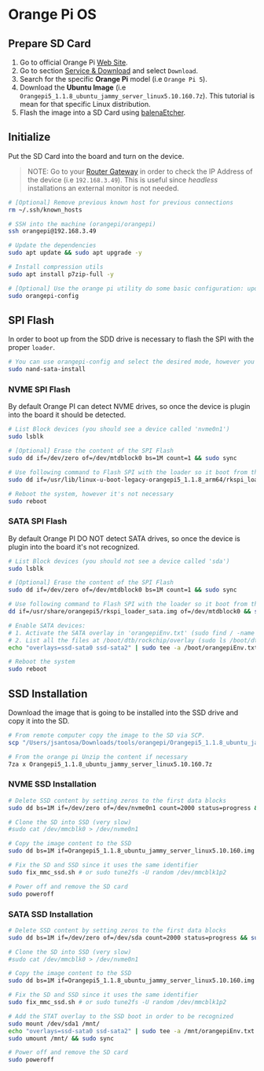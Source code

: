 # Orange Pi OS

## Prepare SD Card

1. Go to official Orange Pi [Web Site](http://www.orangepi.org).
2. Go to section [Service & Download](http://www.orangepi.org/html/serviceAndSupport/index.html) and select `Download`.
3. Search for the specific **Orange Pi** model (i.e `Orange Pi 5`).
4. Download the **Ubuntu Image** (i.e `Orangepi5_1.1.8_ubuntu_jammy_server_linux5.10.160.7z`). This tutorial is mean for that specific Linux distribution.
5. Flash the image into a SD Card using [balenaEtcher](https://etcher.balena.io/).

## Initialize

Put the SD Card into the board and turn on the device.

> NOTE: Go to your [Router Gateway](http://192.168.3.1) in order to check the IP Address of the device (i.e `192.168.3.49`). This is useful since *headless* installations an external monitor is not needed.

```bash
# [Optional] Remove previous known host for previous connections
rm ~/.ssh/known_hosts

# SSH into the machine (orangepi/orangepi)
ssh orangepi@192.168.3.49

# Update the dependencies
sudo apt update && sudo apt upgrade -y

# Install compression utils
sudo apt install p7zip-full -y

# [Optional] Use the orange pi utility do some basic configuration: update firmware, system configuration, software, etc..
sudo orangepi-config
```

## SPI Flash

In order to boot up from the SDD drive is necessary to flash the SPI with the proper `loader`.

```bash
# You can use orangepi-config and select the desired mode, however you can do manually using the process bellow
sudo nand-sata-install
```

### NVME SPI Flash

By default Orange PI can detect NVME drives, so once the device is plugin into the board it should be detected.

```bash
# List Block devices (you should see a device called 'nvme0n1')
sudo lsblk

# [Optional] Erase the content of the SPI Flash
sudo dd if=/dev/zero of=/dev/mtdblock0 bs=1M count=1 && sudo sync

# Use following command to Flash SPI with the loader so it boot from the NVME SSD (sudo find / -name rkspi_loader.img)
sudo dd if=/usr/lib/linux-u-boot-legacy-orangepi5_1.1.8_arm64/rkspi_loader.img of=/dev/mtdblock0 conv=notrunc && sudo sync

# Reboot the system, however it's not necessary
sudo reboot
```

### SATA SPI Flash

By default Orange PI DO NOT detect SATA drives, so once the device is plugin into the board it's not recognized.

```bash
# List Block devices (you should not see a device called 'sda')
sudo lsblk

# [Optional] Erase the content of the SPI Flash
sudo dd if=/dev/zero of=/dev/mtdblock0 bs=1M count=1 && sudo sync

# Use following command to Flash SPI with the loader so it boot from the SATA SSD (sudo find / -name rkspi_loader_sata.img)
dd if=/usr/share/orangepi5/rkspi_loader_sata.img of=/dev/mtdblock0 && sudo sync

# Enable SATA devices:
# 1. Activate the SATA overlay in 'orangepiEnv.txt' (sudo find / -name orangepiEnv.txt):
# 2. List all the files at /boot/dtb/rockchip/overlay (sudo ls /boot/dtb/rockchip/overlay | grep sata)
echo "overlays=ssd-sata0 ssd-sata2" | sudo tee -a /boot/orangepiEnv.txt

# Reboot the system
sudo reboot

```

## SSD Installation

Download the image that is going to be installed into the SSD drive and copy it into the SD.

```bash
# From remote computer copy the image to the SD via SCP.
scp "/Users/jsantosa/Downloads/tools/orangepi/Orangepi5_1.1.8_ubuntu_jammy_server_linux5.10.160.7z" orangepi@192.168.3.49:~/

# From the orange pi Unzip the content if necessary
7za x Orangepi5_1.1.8_ubuntu_jammy_server_linux5.10.160.7z
```

### NVME SSD Installation

```bash
# Delete SSD content by setting zeros to the first data blocks
sudo dd bs=1M if=/dev/zero of=/dev/nvme0n1 count=2000 status=progress && sudo sync

# Clone the SD into SSD (very slow)
#sudo cat /dev/mmcblk0 > /dev/nvme0n1

# Copy the image content to the SSD
sudo dd bs=1M if=Orangepi5_1.1.8_ubuntu_jammy_server_linux5.10.160.img of=/dev/nvme0n1 status=progress && sudo sync

# Fix the SD and SSD since it uses the same identifier
sudo fix_mmc_ssd.sh # or sudo tune2fs -U random /dev/mmcblk1p2

# Power off and remove the SD card
sudo poweroff
```

### SATA SSD Installation

```bash
# Delete SSD content by setting zeros to the first data blocks
sudo dd bs=1M if=/dev/zero of=/dev/sda count=2000 status=progress && sudo sync

# Clone the SD into SSD (very slow)
#sudo cat /dev/mmcblk0 > /dev/nvme0n1

# Copy the image content to the SSD
sudo dd bs=1M if=Orangepi5_1.1.8_ubuntu_jammy_server_linux5.10.160.img of=/dev/sda status=progress && sudo sync

# Fix the SD and SSD since it uses the same identifier
sudo fix_mmc_ssd.sh # or sudo tune2fs -U random /dev/mmcblk1p2

# Add the STAT overlay to the SSD boot in order to be recognized
sudo mount /dev/sda1 /mnt/
echo "overlays=ssd-sata0 ssd-sata2" | sudo tee -a /mnt/orangepiEnv.txt
sudo umount /mnt/ && sudo sync

# Power off and remove the SD card
sudo poweroff

```
